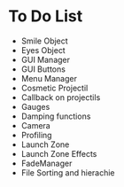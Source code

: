 To Do List
==========

* Smile Object
* Eyes Object
* GUI Manager
* GUI Buttons
* Menu Manager
* Cosmetic Projectil
* Callback on projectils
* Gauges
* Damping functions
* Camera
* Profiling
* Launch Zone
* Launch Zone Effects
* FadeManager
* File Sorting and hierachie